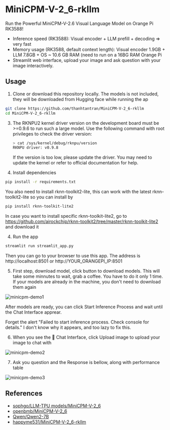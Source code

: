# MiniCPM-V-2_6-rkllm

Run the Powerful MiniCPM-V-2.6 Visual Language Model on Orange Pi RK3588!

- Inference speed (RK3588): Visual encoder + LLM prefill  + decoding => very fast
- Memory usage (RK3588, default context length): Visual encoder 1.9GB + LLM 7.8GB + OS ~ 10.6 GB RAM (need to run on a 16BG RAM Orange Pi
- Streamlit web interface, upload your image and ask question with your image interactively.

## Usage

1. Clone or download this repository locally. The models is not included, they will be downloaded from Hugging face while running the ap

```bash
git clone https://github.com/thanhtantran/MiniCPM-V-2_6-rkllm
cd MiniCPM-V-2_6-rkllm
```
   
3. The RKNPU2 kernel driver version on the development board must be >=0.9.6 to run such a large model. 
   Use the following command with root privileges to check the driver version:
   ```bash
   > cat /sys/kernel/debug/rknpu/version 
   RKNPU driver: v0.9.8
   ```
   If the version is too low, please update the driver. You may need to update the kernel or refer to official documentation for help.
   
4. Install dependencies

```bash
pip install -r requirements.txt
```
You also need to install rknn-toolkit2-lite, this can work with the latest rknn-toolkit2-lite so you can install by

```bash
pip install rknn-toolkit-lite2
```
In case you want to install specific rknn-toolkit-lite2, go to https://github.com/airockchip/rknn-toolkit2/tree/master/rknn-toolkit-lite2 and download it

4. Run the app
   
```bash
streamlit run streamlit_app.py
```
Then you can go to your browser to use this app. The address is http://localhost:8501 or http://YOUR_ORANGEPI_IP:8501

5. First step, download model, click button to download models. This will take some minnutes to wait, grab a coffee. You have to do it only 1 time. If your models are already in the machine, you don't need to download them again

![minicpm-demo1](https://github.com/user-attachments/assets/5e893143-3387-4806-87e6-f75f02313296)

After models are ready, you can click Start Inference Process and wait until the Chat Interface apprear.

Forget the alert "Failed to start inference process. Check console for details." I don't know why it appears, and too lazy to fix this.

6. When you see the 💬 Chat Interface, click Upload image to upload your image to chat with

![minicpm-demo2](https://github.com/user-attachments/assets/b8348ce2-f957-45dc-a0fd-8f1ec89efde8)

7. Ask you question and the Response is bellow, along with performance table

![minicpm-demo3](https://github.com/user-attachments/assets/c1a61f09-ca17-4893-adcd-fcd11c6b6a43)

## References

- [sophgo/LLM-TPU models/MiniCPM-V-2_6](https://github.com/sophgo/LLM-TPU/tree/main/models/MiniCPM-V-2_6)
- [openbmb/MiniCPM-V-2_6](https://huggingface.co/openbmb/MiniCPM-V-2_6)
- [Qwen/Qwen2-7B](https://huggingface.co/Qwen/Qwen2-7B)
- [happyme531/MiniCPM-V-2_6-rkllm](https://huggingface.co/happyme531/MiniCPM-V-2_6-rkllm)
